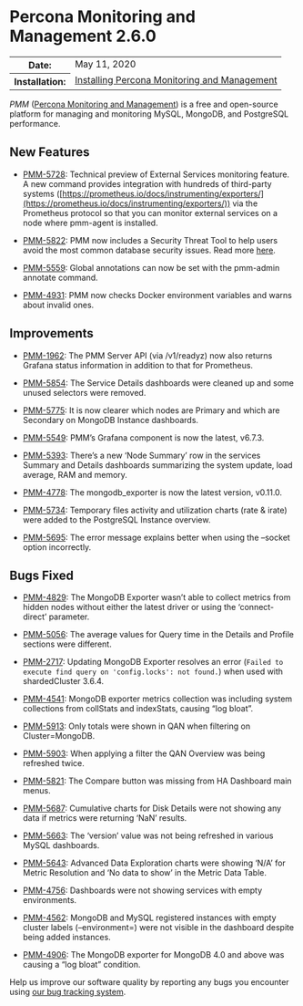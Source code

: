 # Percona Monitoring and Management 2.6.0

<table class="docutils field-list" frame="void" rules="none">
  <colgroup>
    <col class="field-name">
    <col class="field-body">
  </colgroup>
  <tbody valign="top">
    <tr class="field-odd field">
      <th class="field-name">Date:</th>
      <td class="field-body">May 11, 2020</td>
    </tr>
    <tr class="field-even field">
      <th class="field-name">Installation:</th>
      <td class="field-body">
        <a class="reference external" href="https://www.percona.com/doc/percona-monitoring-and-management/2.x/install/index-server.html">Installing Percona Monitoring and Management</a></td>
    </tr>
  </tbody>
</table>

*PMM* ([Percona Monitoring and Management](../)) is a free and open-source platform for managing and monitoring MySQL, MongoDB, and PostgreSQL performance.

## New Features

* [PMM-5728](https://jira.percona.com/browse/PMM-5728): Technical preview of External Services monitoring feature. A new command provides integration with hundreds of third-party systems ([https://prometheus.io/docs/instrumenting/exporters/](https://prometheus.io/docs/instrumenting/exporters/)) via the Prometheus protocol so that you can monitor external services on a node where pmm-agent is installed.

* [PMM-5822](https://jira.percona.com/browse/PMM-5822): PMM now includes a Security Threat Tool to help users avoid the most common database security issues. Read more [here](../concepts/architecture.md).

* [PMM-5559](https://jira.percona.com/browse/PMM-5559): Global annotations can now be set with the pmm-admin annotate command.

* [PMM-4931](https://jira.percona.com/browse/PMM-4931): PMM now checks Docker environment variables and warns about invalid ones.

## Improvements

* [PMM-1962](https://jira.percona.com/browse/PMM-1962): The PMM Server API (via /v1/readyz) now also returns Grafana status information in addition to that for Prometheus.

* [PMM-5854](https://jira.percona.com/browse/PMM-5854): The Service Details dashboards were cleaned up and some unused selectors were removed.

* [PMM-5775](https://jira.percona.com/browse/PMM-5775): It is now clearer which nodes are Primary and which are Secondary on MongoDB Instance dashboards.

* [PMM-5549](https://jira.percona.com/browse/PMM-5549): PMM’s Grafana component is now the latest, v6.7.3.

* [PMM-5393](https://jira.percona.com/browse/PMM-5393): There’s a new ‘Node Summary’ row in the services Summary and Details dashboards summarizing the system update, load average, RAM and memory.

* [PMM-4778](https://jira.percona.com/browse/PMM-4778): The mongodb_exporter is now the latest version, v0.11.0.

* [PMM-5734](https://jira.percona.com/browse/PMM-5734): Temporary files activity and utilization charts (rate & irate) were added to the PostgreSQL Instance overview.

* [PMM-5695](https://jira.percona.com/browse/PMM-5695): The error message explains better when using the –socket option incorrectly.

## Bugs Fixed

* [PMM-4829](https://jira.percona.com/browse/PMM-4829): The MongoDB Exporter wasn’t able to collect metrics from hidden nodes without either the latest driver or using the ‘connect-direct’ parameter.

* [PMM-5056](https://jira.percona.com/browse/PMM-5056): The average values for Query time in the Details and Profile sections were different.

* [PMM-2717](https://jira.percona.com/browse/PMM-2717): Updating MongoDB Exporter resolves an error (`Failed to execute find query on 'config.locks': not found.`) when used with shardedCluster 3.6.4.

* [PMM-4541](https://jira.percona.com/browse/PMM-4541): MongoDB exporter metrics collection was including system collections from collStats and indexStats, causing “log bloat”.

* [PMM-5913](https://jira.percona.com/browse/PMM-5913): Only totals were shown in QAN when filtering on Cluster=MongoDB.

* [PMM-5903](https://jira.percona.com/browse/PMM-5903): When applying a filter the QAN Overview was being refreshed twice.

* [PMM-5821](https://jira.percona.com/browse/PMM-5821): The Compare button was missing from HA Dashboard main menus.

* [PMM-5687](https://jira.percona.com/browse/PMM-5687): Cumulative charts for Disk Details were not showing any data if metrics were returning ‘NaN’ results.

* [PMM-5663](https://jira.percona.com/browse/PMM-5663): The ‘version’ value was not being refreshed in various MySQL dashboards.

* [PMM-5643](https://jira.percona.com/browse/PMM-5643): Advanced Data Exploration charts were showing ‘N/A’ for Metric Resolution and ‘No data to show’ in the Metric Data Table.

* [PMM-4756](https://jira.percona.com/browse/PMM-4756): Dashboards were not showing services with empty environments.

* [PMM-4562](https://jira.percona.com/browse/PMM-4562): MongoDB and MySQL registered instances with empty cluster labels (–environment=<label>) were not visible in the dashboard despite being added instances.

* [PMM-4906](https://jira.percona.com/browse/PMM-4906): The MongoDB exporter for MongoDB 4.0 and above was causing a “log bloat” condition.

Help us improve our software quality by reporting any bugs you encounter
using [our bug tracking system](https://jira.percona.com/secure/Dashboard.jspa).
